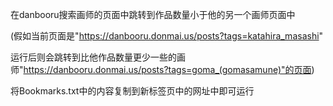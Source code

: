 在danbooru搜索画师的页面中跳转到作品数量小于他的另一个画师页面中


(假如当前页面是"https://danbooru.donmai.us/posts?tags=katahira_masashi"

运行后则会跳转到比他作品数量更少一些的画师"https://danbooru.donmai.us/posts?tags=goma_(gomasamune)"的页面)


将Bookmarks.txt中的内容复制到新标签页中的网址中即可运行
